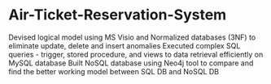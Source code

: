 # Air-Ticket-Reservation-System
Devised logical model using MS Visio and Normalized databases (3NF) to eliminate update, delete and insert anomalies
Executed complex SQL queries - trigger, stored procedure, and views to data retrieval efficiently on MySQL database
Built NoSQL database using Neo4j tool to compare and find the better working model between SQL DB and NoSQL DB

